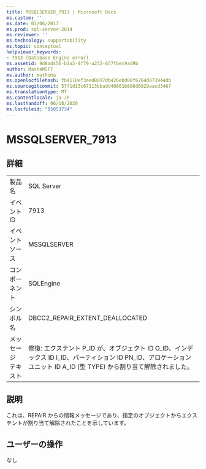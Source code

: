 ```yaml
---
title: MSSQLSERVER_7913 | Microsoft Docs
ms.custom: ''
ms.date: 03/06/2017
ms.prod: sql-server-2014
ms.reviewer: ''
ms.technology: supportability
ms.topic: conceptual
helpviewer_keywords:
- 7913 (Database Engine error)
ms.assetid: 9d8ad456-b1a2-4f79-a252-657fbec9ad9b
author: MashaMSFT
ms.author: mathoma
ms.openlocfilehash: fb4110ef3aed8697db426ebd80f6764d873944db
ms.sourcegitcommit: 57f1d15c67113bbadd40861b886d6929aacd3467
ms.translationtype: MT
ms.contentlocale: ja-JP
ms.lasthandoff: 06/18/2020
ms.locfileid: "85053734"
---
```

# <a name="mssqlserver_7913"></a>MSSQLSERVER_7913
    
## <a name="details"></a>詳細  
  
|||  
|-|-|  
|製品名|SQL Server|  
|イベント ID|7913|  
|イベント ソース|MSSQLSERVER|  
|コンポーネント|SQLEngine|  
|シンボル名|DBCC2_REPAIR_EXTENT_DEALLOCATED|  
|メッセージ テキスト|修復: エクステント P_ID が、オブジェクト ID O_ID、インデックス ID I_ID、パーティション ID PN_ID、アロケーション ユニット ID A_ID (型 TYPE) から割り当て解除されました。|  
  
## <a name="explanation"></a>説明  
 これは、REPAIR からの情報メッセージであり、指定のオブジェクトからエクステントが割り当て解除されたことを示しています。  
  
## <a name="user-action"></a>ユーザーの操作  
 なし  
  
  
